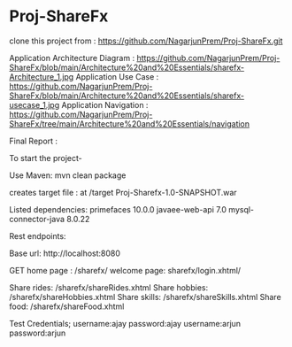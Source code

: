 # Proj-ShareFx
clone this project from : https://github.com/NagarjunPrem/Proj-ShareFx.git

Application Architecture Diagram : https://github.com/NagarjunPrem/Proj-ShareFx/blob/main/Architecture%20and%20Essentials/sharefx-Architecture_1.jpg
Application Use Case : https://github.com/NagarjunPrem/Proj-ShareFx/blob/main/Architecture%20and%20Essentials/sharefx-usecase_1.jpg
Application Navigation : https://github.com/NagarjunPrem/Proj-ShareFx/tree/main/Architecture%20and%20Essentials/navigation

Final Report : 

To start the project-

Use Maven: mvn clean package

creates target file : at /target Proj-Sharefx-1.0-SNAPSHOT.war 

Listed dependencies: primefaces 10.0.0 javaee-web-api 7.0 mysql-connector-java 8.0.22

Rest endpoints:

Base url: http://localhost:8080

GET home page : /sharefx/ welcome page: sharefx/login.xhtml/ 

Share rides: /sharefx/shareRides.xhtml
Share hobbies: /sharefx/shareHobbies.xhtml
Share skills: /sharefx/shareSkills.xhtml
Share food: /sharefx/shareFood.xhtml

Test Credentials; 
username:ajay password:ajay
username:arjun password:arjun
